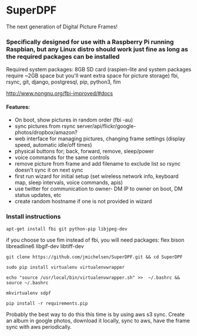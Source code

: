 # SuperDPF
The next generation of Digital Picture Frames!

### Specifically designed for use with a Raspberry Pi running Raspbian, but any Linux distro should work just fine as long as the required packages can be installed

Required system packages:
8GB SD card (raspien-lite and system packages require ~2GB space but you'll want extra space for picture storage)
fbi, rsync, git, django, postgresql, pip, python3, fim

http://www.nongnu.org/fbi-improved/#docs

#### Features:
- On boot, show pictures in random order (fbi -au)
- sync pictures from rsync server/api/flickr/google-photos/dropbox/amazon?
- web interface for managing pictures, changing frame settings (display speed, automatic idle/off times)
- physical buttons for; back, forward, remove, sleep/power
- voice commands for the same controls
- remove picture from frame and add filename to exclude list so rsync doesn't sync it on next sync
- first run wizard for initial setup (set wireless network info, keyboard map, sleep intervals, voice commands, apis)
- use twitter for communication to owner- DM IP to owner on boot, DM status updates, etc
- create random hostname if one is not provided in wizard

### Install instructions
```
apt-get install fbi git python-pip libjpeg-dev
```
if you choose to use fim instead of fbi, you will need packages: flex bison libreadline6 libgif-dev libtiff-dev
```
git clone https://github.com/jmichelsen/SuperDPF.git && cd SuperDPF
```
```
sudo pip install virtualenv virtualenvwrapper
```
```
echo "source /usr/local/bin/virtualenvwrapper.sh" >>  ~/.bashrc && source ~/.bashrc
```
```
mkvirtualenv sdpf
```
```
pip install -r requirements.pip
```

Probably the best way to do this this time is by using aws s3 sync. Create an album in google photos, download it locally, sync to aws, have the frame sync with aws periodically.
